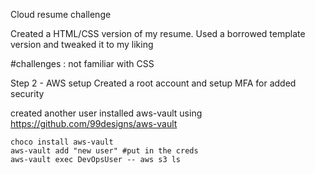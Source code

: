 
Cloud resume challenge

Created a HTML/CSS version of my resume. Used a borrowed template version and tweaked it to my liking

#challenges : not familiar with CSS


Step 2 - AWS setup
Created a root account and setup MFA for added security

created another user
installed aws-vault using https://github.com/99designs/aws-vault 

```
choco install aws-vault
aws-vault add "new user" #put in the creds
aws-vault exec DevOpsUser -- aws s3 ls

```
